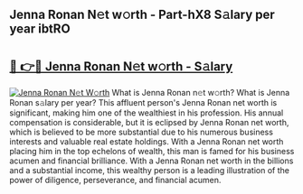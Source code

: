 ## Jenna Ronan N𝚎t w𝚘rth - Part-hX8 S𝚊lary per year ibtRO

# <h2><a href="http://gc3v84h.nevu.top/?p=Jenna+Ronan">🔗 👉🔴 Jenna Ronan N𝚎t w𝚘rth - S𝚊lary</a></h2>

[![Jenna Ronan N𝚎t W𝚘rth](https://i.imgur.com/Oavwk0R.jpeg)](http://gc3v84h.nevu.top/?p=Jenna+Ronan)
What is Jenna Ronan n𝚎t w𝚘rth? What is Jenna Ronan s𝚊lary per year?
This affluent person's Jenna Ronan net worth is significant, making him one of the wealthiest in his profession. His annual compensation is considerable, but it is eclipsed by Jenna Ronan net worth, which is believed to be more substantial due to his numerous business interests and valuable real estate holdings. With a Jenna Ronan net worth placing him in the top echelons of wealth, this man is famed for his business acumen and financial brilliance. With a Jenna Ronan net worth in the billions and a substantial income, this wealthy person is a leading illustration of the power of diligence, perseverance, and financial acumen.
